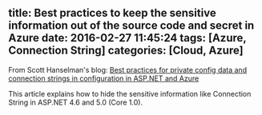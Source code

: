 title: Best practices to keep the sensitive information out of the source code and secret in Azure
date: 2016-02-27 11:45:24
tags: [Azure, Connection String]
categories: [Cloud, Azure]
---
From Scott Hanselman's blog:
<a href="http://www.hanselman.com/blog/BestPracticesForPrivateConfigDataAndConnectionStringsInConfigurationInASPNETAndAzure.aspx">Best practices for private config data and connection strings in configuration in ASP.NET and Azure</a>

This article explains how to hide the sensitive information like Connection String in ASP.NET 4.6 and 5.0 (Core 1.0).
